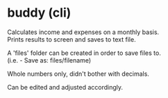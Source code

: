 # buddy (cli)

Calculates income and expenses on a monthly basis.  
Prints results to screen and saves to text file.  

A 'files' folder can be created in order to save files to.  
(i.e. - Save as: files/filename)  

  

Whole numbers only, didn't bother with decimals.  

Can be edited and adjusted accordingly.

  
  
  


  
  
  

